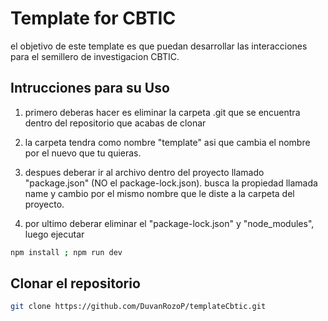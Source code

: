 # Template for CBTIC

el objetivo de este template es que puedan desarrollar las interacciones para el semillero de investigacion CBTIC.

## Intrucciones para su Uso

1. primero deberas hacer es eliminar la carpeta .git que se encuentra dentro del repositorio que acabas de clonar

2. la carpeta tendra como nombre "template" asi que cambia el nombre por el nuevo que tu quieras.

3. despues deberar ir al archivo dentro del proyecto llamado "package.json" (NO el package-lock.json). busca la propiedad llamada name y cambio por el mismo nombre que le diste a la carpeta del proyecto.

4. por ultimo deberar eliminar el "package-lock.json" y "node_modules", luego ejecutar

```bash
npm install ; npm run dev
```

## Clonar el repositorio

```bash
git clone https://github.com/DuvanRozoP/templateCbtic.git
```
